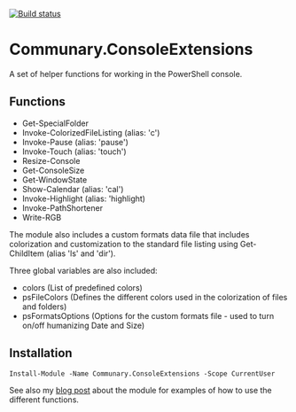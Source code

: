 [![Build status](https://ci.appveyor.com/api/projects/status/5m4gq1x3ume2qadj?svg=true)](https://ci.appveyor.com/project/gravejester/communary-consoleextensions)

# Communary.ConsoleExtensions
A set of helper functions for working in the PowerShell console.

## Functions
- Get-SpecialFolder
- Invoke-ColorizedFileListing (alias: 'c')
- Invoke-Pause (alias: 'pause')
- Invoke-Touch (alias: 'touch')
- Resize-Console
- Get-ConsoleSize
- Get-WindowState
- Show-Calendar (alias: 'cal')
- Invoke-Highlight (alias: 'highlight)
- Invoke-PathShortener
- Write-RGB

The module also includes a custom formats data file that includes colorization and customization to the standard file listing using Get-ChildItem (alias 'ls' and 'dir').

Three global variables are also included:
- colors (List of predefined colors)
- psFileColors (Defines the different colors used in the colorization of files and folders)
- psFormatsOptions (Options for the custom formats file - used to turn on/off humanizing Date and Size)

## Installation
```ps
Install-Module -Name Communary.ConsoleExtensions -Scope CurrentUser
```

See also my [blog post](https://communary.net/2016/09/10/communary-consoleextensions/) about the module for examples of how to use the different functions.